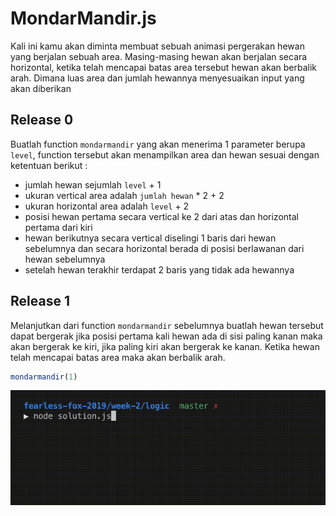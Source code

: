 # MondarMandir.js

Kali ini kamu akan diminta membuat sebuah animasi pergerakan hewan yang berjalan sebuah area. Masing-masing hewan akan berjalan secara horizontal, ketika telah mencapai batas area tersebut hewan akan berbalik arah. Dimana luas area dan jumlah hewannya menyesuaikan input yang akan diberikan

## Release 0
Buatlah function `mondarmandir` yang akan menerima 1 parameter berupa `level`, function tersebut akan menampilkan area dan hewan sesuai dengan ketentuan berikut :
- jumlah hewan sejumlah `level` + 1
- ukuran vertical area adalah `jumlah hewan` * 2 + 2
- ukuran horizontal area adalah `level` + 2
- posisi hewan pertama secara vertical ke 2 dari atas dan  horizontal pertama dari kiri
- hewan berikutnya secara vertical diselingi 1 baris dari hewan sebelumnya dan secara horizontal berada di posisi berlawanan dari hewan sebelumnya
- setelah hewan terakhir terdapat 2 baris yang tidak ada hewannya

## Release 1
Melanjutkan dari function `mondarmandir` sebelumnya buatlah hewan tersebut dapat bergerak jika posisi pertama kali hewan ada di sisi paling kanan maka akan bergerak ke kiri, jika paling kiri akan bergerak ke kanan. Ketika hewan telah mencapai batas area maka akan berbalik arah.

```javascript
mondarmandir(1)
```
![record](./display.gif)